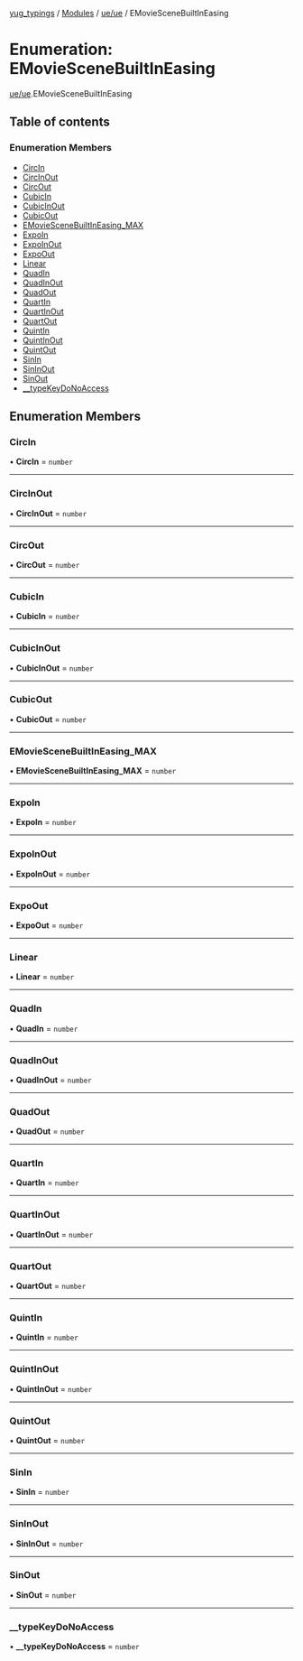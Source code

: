 [yug_typings](../README.md) / [Modules](../modules.md) / [ue/ue](../modules/ue_ue.md) / EMovieSceneBuiltInEasing

# Enumeration: EMovieSceneBuiltInEasing

[ue/ue](../modules/ue_ue.md).EMovieSceneBuiltInEasing

## Table of contents

### Enumeration Members

- [CircIn](ue_ue.EMovieSceneBuiltInEasing.md#circin)
- [CircInOut](ue_ue.EMovieSceneBuiltInEasing.md#circinout)
- [CircOut](ue_ue.EMovieSceneBuiltInEasing.md#circout)
- [CubicIn](ue_ue.EMovieSceneBuiltInEasing.md#cubicin)
- [CubicInOut](ue_ue.EMovieSceneBuiltInEasing.md#cubicinout)
- [CubicOut](ue_ue.EMovieSceneBuiltInEasing.md#cubicout)
- [EMovieSceneBuiltInEasing\_MAX](ue_ue.EMovieSceneBuiltInEasing.md#emoviescenebuiltineasing_max)
- [ExpoIn](ue_ue.EMovieSceneBuiltInEasing.md#expoin)
- [ExpoInOut](ue_ue.EMovieSceneBuiltInEasing.md#expoinout)
- [ExpoOut](ue_ue.EMovieSceneBuiltInEasing.md#expoout)
- [Linear](ue_ue.EMovieSceneBuiltInEasing.md#linear)
- [QuadIn](ue_ue.EMovieSceneBuiltInEasing.md#quadin)
- [QuadInOut](ue_ue.EMovieSceneBuiltInEasing.md#quadinout)
- [QuadOut](ue_ue.EMovieSceneBuiltInEasing.md#quadout)
- [QuartIn](ue_ue.EMovieSceneBuiltInEasing.md#quartin)
- [QuartInOut](ue_ue.EMovieSceneBuiltInEasing.md#quartinout)
- [QuartOut](ue_ue.EMovieSceneBuiltInEasing.md#quartout)
- [QuintIn](ue_ue.EMovieSceneBuiltInEasing.md#quintin)
- [QuintInOut](ue_ue.EMovieSceneBuiltInEasing.md#quintinout)
- [QuintOut](ue_ue.EMovieSceneBuiltInEasing.md#quintout)
- [SinIn](ue_ue.EMovieSceneBuiltInEasing.md#sinin)
- [SinInOut](ue_ue.EMovieSceneBuiltInEasing.md#sininout)
- [SinOut](ue_ue.EMovieSceneBuiltInEasing.md#sinout)
- [\_\_typeKeyDoNoAccess](ue_ue.EMovieSceneBuiltInEasing.md#__typekeydonoaccess)

## Enumeration Members

### CircIn

• **CircIn** = `number`

___

### CircInOut

• **CircInOut** = `number`

___

### CircOut

• **CircOut** = `number`

___

### CubicIn

• **CubicIn** = `number`

___

### CubicInOut

• **CubicInOut** = `number`

___

### CubicOut

• **CubicOut** = `number`

___

### EMovieSceneBuiltInEasing\_MAX

• **EMovieSceneBuiltInEasing\_MAX** = `number`

___

### ExpoIn

• **ExpoIn** = `number`

___

### ExpoInOut

• **ExpoInOut** = `number`

___

### ExpoOut

• **ExpoOut** = `number`

___

### Linear

• **Linear** = `number`

___

### QuadIn

• **QuadIn** = `number`

___

### QuadInOut

• **QuadInOut** = `number`

___

### QuadOut

• **QuadOut** = `number`

___

### QuartIn

• **QuartIn** = `number`

___

### QuartInOut

• **QuartInOut** = `number`

___

### QuartOut

• **QuartOut** = `number`

___

### QuintIn

• **QuintIn** = `number`

___

### QuintInOut

• **QuintInOut** = `number`

___

### QuintOut

• **QuintOut** = `number`

___

### SinIn

• **SinIn** = `number`

___

### SinInOut

• **SinInOut** = `number`

___

### SinOut

• **SinOut** = `number`

___

### \_\_typeKeyDoNoAccess

• **\_\_typeKeyDoNoAccess** = `number`
